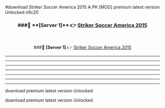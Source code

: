 #download Striker Soccer America 2015 A.PK [MOD] premium latest version Unlocked n9c20 



<div align="center">
<h3>###🔹 **[Server 1]** 👉 <a href="https://download1apk.web.app/">Striker Soccer America 2015</a></h3><br>


###🔹 **[Server 1]** 👉 <a href="https://download1apk.web.app/">Striker Soccer America 2015</a></h3>
</div>



----------------------------------------------------------

----------------------------------------------------------

----------------------------------------------------------

----------------------------------------------------------

----------------------------------------------------------

----------------------------------------------------------

----------------------------------------------------------

download premium latest version Unlocked

download premium latest version Unlocked
